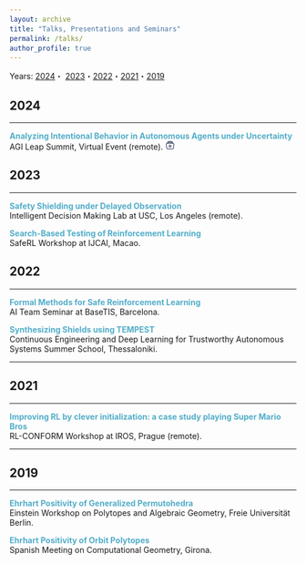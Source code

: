 ```yaml
---
layout: archive
title: "Talks, Presentations and Seminars"
permalink: /talks/
author_profile: true
---
```


Years: [2024](#2024)・ [2023](#2023)・[2022](#2022)・[2021](#2021)・[2019](#2019)

## 2024 ##

---

<p>
<strong style="color:#52adc8">Analyzing Intentional Behavior in Autonomous Agents under Uncertainty
</strong> <br>
AGI Leap Summit, Virtual Event (remote).
<a href="https://www.youtube.com/live/P5m4X_yHLMo?si=Rxay6immZCMn0663&t=22" style="text-decoration: none;">
<img src="./../images/video-icon.svg" width=16em title="Talk recording"/>
</a>
</p>

## 2023 ##

---

<p>
<strong style="color:#52adc8">Safety Shielding under Delayed Observation
</strong> <br>
Intelligent Decision Making Lab at USC, Los Angeles (remote).
</p>


<p> 
<strong style="color:#52adc8">Search-Based Testing of Reinforcement Learning</strong> <br>
SafeRL Workshop at IJCAI, Macao.
</p>


## 2022 ##

---

<p> 
<strong style="color:#52adc8">Formal Methods for Safe Reinforcement Learning</strong> <br>
AI Team Seminar at BaseTIS, Barcelona.
</p>

<p> 
<strong style="color:#52adc8">Synthesizing Shields using TEMPEST</strong> <br>
Continuous Engineering and Deep Learning for Trustworthy Autonomous Systems Summer School, Thessaloniki.
</p>

---

## 2021 ##

---

<p> 
<strong style="color:#52adc8">Improving RL by clever initialization: a case study playing Super Mario Bros</strong> <br>
RL-CONFORM Workshop at IROS, Prague (remote).
</p>


---

## 2019 ##

---


<p> 
<strong style="color:#52adc8">Ehrhart Positivity of Generalized Permutohedra</strong> <br>
Einstein Workshop on Polytopes and Algebraic Geometry, Freie Universität Berlin.
</p>

<p> 
<strong style="color:#52adc8">Ehrhart Positivity of Orbit Polytopes</strong> <br>
Spanish Meeting on Computational Geometry, Girona.
</p>

